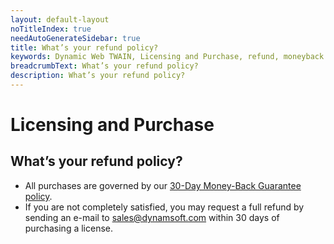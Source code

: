 ```yaml
---
layout: default-layout
noTitleIndex: true
needAutoGenerateSidebar: true
title: What’s your refund policy?
keywords: Dynamic Web TWAIN, Licensing and Purchase, refund, moneyback guarantee
breadcrumbText: What’s your refund policy?
description: What’s your refund policy?
---
```


# Licensing and Purchase

## What’s your refund policy?

- All purchases are governed by our <a href="https://www.dynamsoft.com/moneyback-guarantee/" target="_blank">30-Day Money-Back Guarantee policy</a>.
- If you are not completely satisfied, you may request a full refund by sending an e-mail to <a href="mailto:sales@dynamsoft.com" target="_blank">sales@dynamsoft.com</a> within 30 days of purchasing a license.
